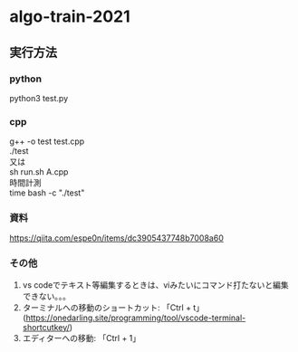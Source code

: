 # algo-train-2021

## 実行方法
### python
python3 test.py

### cpp
g++ -o test test.cpp  
./test  
又は  
sh run.sh A.cpp  
時間計測  
time bash -c "./test"

### 資料
https://qiita.com/espe0n/items/dc3905437748b7008a60

### その他
1. vs codeでテキスト等編集するときは、viみたいにコマンド打たないと編集できない。。。
2. ターミナルへの移動のショートカット: 「Ctrl + t」
   (https://onedarling.site/programming/tool/vscode-terminal-shortcutkey/)
3. エディターへの移動: 「Ctrl + 1」